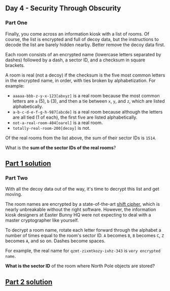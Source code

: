 ## Day 4 - Security Through Obscurity

### Part One

Finally, you come across an information kiosk with a list of rooms. Of course, the list is
encrypted and full of decoy data, but the instructions to decode the list are barely hidden
nearby. Better remove the decoy data first.

Each room consists of an encrypted name (lowercase letters separated by dashes) followed by a dash,
a sector ID, and a checksum in square brackets.

A room is real (not a decoy) if the checksum is the five most common letters in the encrypted name,
in order, with ties broken by alphabetization. For example:

 * `aaaaa-bbb-z-y-x-123[abxyz]` is a real room because the most common letters are `a` (5),
    `b` (3), and then a tie between `x`, `y`, and `z`, which are listed alphabetically.
 * `a-b-c-d-e-f-g-h-987[abcde]` is a real room because although the letters are all tied
    (1 of each), the first five are listed alphabetically.
 * `not-a-real-room-404[oarel]` is a real room.
 * `totally-real-room-200[decoy]` is not.
 
Of the real rooms from the list above, the sum of their sector IDs is `1514`.

What is the **sum of the sector IDs of the real rooms**?

[Part 1 solution][1]
--------------------

### Part Two

With all the decoy data out of the way, it's time to decrypt this list and get moving.

The room names are encrypted by a state-of-the-art [shift cipher][2], which is nearly unbreakable
without the right software. However, the information kiosk designers at Easter Bunny HQ were
not expecting to deal with a master cryptographer like yourself.

To decrypt a room name, rotate each letter forward through the alphabet a number of times equal
to the room's sector ID. `A` becomes `B`, `B` becomes `C`, `Z` becomes `A`, and so on. Dashes
become spaces.

For example, the real name for `qzmt-zixmtkozy-ivhz-343` is `very encrypted name`.

**What is the sector ID** of the room where North Pole objects are stored?

[Part 2 solution][3]
--------------------


[1]: part_1.py
[2]: https://en.wikipedia.org/wiki/Caesar_cipher
[3]: part_2.py
